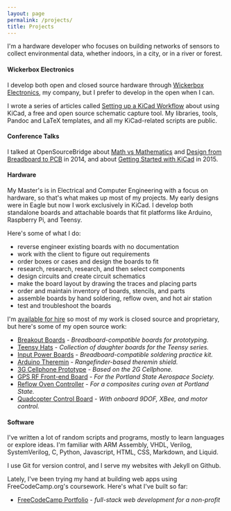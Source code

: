 ```yaml
---
layout: page
permalink: /projects/
title: Projects
---
```


I'm a hardware developer who focuses on building networks of sensors to collect environmental data, whether indoors, in a city, or in a river or forest. 

#### Wickerbox Electronics

I develop both open and closed source hardware through <a href="http://wickerbox.net/">Wickerbox Electronics</a>, my company, but I prefer to develop in the open when I can. 

I wrote a series of articles called <a href="#">Setting up a KiCad Workflow</a> about using KiCad, a free and open source schematic capture tool. My libraries, tools, Pandoc and LaTeX templates, and all my KiCad-related scripts are public.

#### Conference Talks

I talked at OpenSourceBridge about <a href="http://opensourcebridge.org/sessions/1365">Math vs Mathematics</a> and <a href="http://opensourcebridge.org/sessions/1618">Design from Breadboard to PCB</a> in 2014, and about <a href="http://opensourcebridge.org/sessions/1618">Getting Started with KiCad</a> in 2015.

#### Hardware 

My Master's is in Electrical and Computer Engineering with a focus on hardware, so that's what makes up most of my projects. My early designs were in Eagle but now I work exclusively in KiCad. I develop both standalone boards and attachable boards that fit platforms like Arduino, Raspberry Pi, and Teensy. 

Here's some of what I do: 

- reverse engineer existing boards with no documentation
- work with the client to figure out requirements 
- order boxes or cases and design the boards to fit
- research, research, research, and then select components
- design circuits and create circuit schematics
- make the board layout by drawing the traces and placing parts 
- order and maintain inventory of boards, stencils, and parts
- assemble boards by hand soldering, reflow oven, and hot air station
- test and troubleshoot the boards

I'm <a href="mailto: jenner@wickerbox.net">available for hire</a> so most of my work is closed source and proprietary, but here's some of my open source work:

- <a href="https://github.com/wickerbox/Basic-Breakout-Boards">Breakout Boards</a> - <em>Breadboard-compatible boards for prototyping.</em>
- <a href="https://github.com/wickerbox/Teensy-Hats">Teensy Hats</a> - <em>Collection of daughter boards for the Teensy series.</em>
- <a href="http://wickerbox.net/input-power-boards/">Input Power Boards</a> - <em>Breadboard-compatible soldering practice kit.</em>
- <a href="http://wickerbox.net/arduino-theremin/">Arduino Theremin</a> - <em>Rangefinder-based theremin shield.</em>
- <a href="http://wickerbox.net/3g-cellphone/">3G Cellphone Prototype</a> - <em>Based on the 2G Cellphone.</em>
- <a href="http://wickerbox.net/gps-rf-front-end/">GPS RF Front-end Board</a> - <em>For the Portland State Aerospace Society.</em>
- <a href="http://wickerbox.net/reflow-oven-controller/">Reflow Oven Controller</a> - <em>For a composites curing oven at Portland State.</em>
- <a href="http://wickerbox.net/quadcopter-control-board/">Quadcopter Control Board</a> - <em>With onboard 9DOF, XBee, and motor control.</em>

#### Software

I've written a lot of random scripts and programs, mostly to learn languages or explore ideas. I'm familiar with ARM Assembly, VHDL, Verilog, SystemVerilog, C, Python, Javascript, HTML, CSS, Markdown, and Liquid. 

I use Git for version control, and I serve my websites with Jekyll on Github.  

Lately, I've been trying my hand at building web apps using FreeCodeCamp.org's coursework. Here's what I've built so far:

- <a href="http://192.155.84.92/personal-portfolio/">FreeCodeCamp Portfolio</a> - <em>full-stack web development for a non-profit</em>

<div style="clear: both; height: 100px;">&nbsp;</div>
